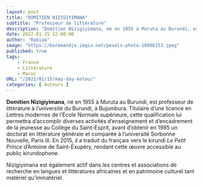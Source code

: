 ```yaml
---
layout: post 
title: "DOMITIEN NIZIGIYIMANA"
subtitle: "Professeur de littérature"
description: "Domitien Nizigiyimana, né en 1955 à Muruta au Burundi, est professeur de littérature à l’université du Burundi, à Bujumbura. Titulaire d’une licence en Lettres modernes de l’École Normale supérieure, cette qualification lui permettra d’accomplir diverses activités d’enseignement et d’encadrement de la jeunesse au Collège du Saint-Esprit,"
date: 2022-01-15 12:00:00
author: "Rabiaa"
image: "https://boremandjo.imgix.net/pexels-photo-10906153.jpeg"
published: true
tags:
    - France 
    - Littérature
    - Maroc
URL: "/2022/01/15/may-day-kolou/"
categories: [ Auteurs ]
---
```


**Domitien Nizigiyimana**, né en 1955 à Muruta au Burundi, est professeur de littérature à l’université du Burundi, à Bujumbura. Titulaire d’une licence en Lettres modernes de l’École Normale supérieure, cette qualification lui permettra d’accomplir diverses activités d’enseignement et d’encadrement de la jeunesse au Collège du Saint-Esprit, avant d’obtenir en 1985 un doctorat en littérature générale et comparée à l’université Sorbonne Nouvelle, Paris III. En 2015, il a traduit du français vers le kirundi *Le Petit Prince* d’Antoine de Saint-Exupéry, rendant cette œuvre accessible au public kirundophone. 

Nizigiyimana est également actif dans les centres et associations de recherche en langues et littératures africaines et en patrimoine culturel tant matériel qu’immatériel.


<!-- ![Rabiaa](https://boremandjo.imgix.net/Domitien%20Nizigiyimana.PNG) -->
